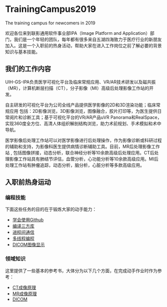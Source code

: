 # TrainingCampus2019
The training campus for newcomers in 2019

欢迎各位来到联影通用软件事业部IPA（Image Platform and Application）部门，我们是一个年轻的团队，每年都有很多来自五湖四海致力于医疗行业的新朋友加入。这是一个入职前的热身活动，帮助大家在进入工作岗位之前了解必要的背景知识与基本技能。

## 我们的工作内容
UIH-GS-IPA负责医学可视化平台及临床常规应用、VR/AR技术研发以及磁共振（MR），计算机断层扫描（CT），分子影像（MI）高级后处理影像工作站的开发。

自主研发的可视化平台为公司全线产品提供医学影像的2D和3D渲染功能；临床常规应用 包括：2D影像浏览，3D影像浏览，图像融合，胶片打印等，为医生提供日常阅片和诊断工具；基于可视化平台的VR/AR产品uVR Panorama和RealSpace，实现360度全方位、高清人体组织解剖结构浏览，助力术前规划、手术模拟和术中导航。

医学影像后处理工作站可以对医学影像进行后处理操作，作为影像诊断或科研过程的辅助和支持，为影像科医生提供病情诊断辅助工具。目前，MR后处理影像工作站 , 包括图像拼接，动态分析，联合神经分析等10余款高级后处理应用。CT后处理影像工作站具有肺结节评估，血管分析，心功能分析等10余款高级应用。MI后处理工作站有肿瘤追踪，动态分析，脑分析，心脏分析等多款高级应用。

## 入职前热身运动

### 编程技能

下面这些任务的目的在于锻炼大家的动手能力：

+ [学会使用Github](./Github/README.md)
+ [编译三方库](./Third_Party_Library/README.md)
+ [进程间通信](./Interprocess_Communication/README.md)
+ [多线程编程](./Multithreading/README.md)
+ [DICOM图像显示](./DICOM_Viewer/README.md)

### 领域知识

这里提供了一些基本的参考书，大体分为以下几个方面，在完成动手作业时作为参考：

+ [CT成像原理](./Computed_Tomography/README.md)
+ [MR成像原理](./Magnetic_Resonance_Imaging/README.md)
+ [DICOM](./Digital_Imaging_and_Communication_in_Medicine/README.md)
